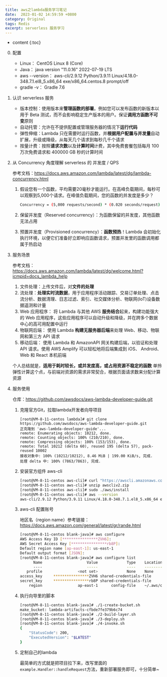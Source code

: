```yaml
---
title: aws之lambda服务学习笔记
date:  2023-01-02 14:59:59 +0800
category: Original
tags: Redis
excerpt: serverless 服务学习
---
```


* content
{:toc}

0. 配置
   * Linux：
     CentOS Linux 8 (Core)
   * Java：
     java version "11.0.16" 2022-07-19 LTS
   * aws --version：
     aws-cli/2.9.12 Python/3.9.11 Linux/4.18.0-348.7.1.el8_5.x86_64 exe/x86_64.centos.8 prompt/off
   * gradle -v：
     Gradle 7.6

1. 认识 serverless 服务

   * 版本控制：使用版本来**管理函数的部署**。例如您可以发布函数的新版本以用于 Beta 测试，而不会影响稳定生产版本的用户。保证**调用方函数不可变**原则
   * 自动托管：允许在不提供配置或管理服务器的情况下**运行代码**
   * 弹性伸缩：Lambda 只在需要时运行函数，并**根据用户配置与并发量**自动扩展，升级或降级，从每天几个请求到每秒几千个请求
   * 按量计费：按照**请求次数**以及**计算时间**计费，其中免费套餐包括每月 100 万次免费请求和 400000 GB 秒的计算时间

2. 从 Concurrency 角度理解 serverless 的 并发度 / QPS

   参考文档：<https://docs.aws.amazon.com/lambda/latest/dg/lambda-concurrency.html>

   1. 假设您有一个函数，平均需要20毫秒才能运行。在高峰负载期间，每秒可以观察到5,000个请求。在峰值负载期间，您的函数的并发度是多少？

      ```sh
      Concurrency = (5,000 requests/second) * (0.020 seconds/request) = 100
      ```

   2. 保留并发度（Reserved concurrency）：为函数保留的并发度，其他函数无法占用

   3. 预置并发度（Provisioned concurrency）：**函数预热**！Lambda 会初始化执行环境，以便它们准备好立即响应函数请求，预置并发里的函数调用都属于热启动

3. 服务场景

   参考文档：<https://docs.aws.amazon.com/lambda/latest/dg/welcome.html?icmpid=docs_lambda_help>

   1. 文件处理：上传文件后，对**文件的处理**
   2. 流处理：**处理实时流数据**，用于应用程序活动跟踪、交易订单处理、点击流分析、数据清理、日志过滤、索引、社交媒体分析、物联网(IoT)设备数据遥测和计量
   3. Web 应用程序： 将 Lambda 与其他 AWS **服务结合**起来，构建功能强大的 Web 应用程序，这些应用程序可以自动升级和降级，并在跨多个数据中心的高可用配置中运行
   4. 物联网后端： 使用 Lambda **构建无服务器后端**来处理 Web、移动、物联网和第三方 API 请求
   5. 移动后端： 使用 Lambda 和 AmazonAPI 网关构建后端，以验证和处理 API 请求。使用 AWS Amplify 可以轻松地将后端集成到 iOS、 Android、 Web 和 React 本机前端

   个人总结就是，**适用于耗时较长，或并发度高，或占用资源不稳定的函数**
   单拎弹性计算这个点，与前端对资源的需求非常契合，根据页面请求数来分配计算资源

4. 服务使用

   仓库：<https://github.com/awsdocs/aws-lambda-developer-guide.git>

   1. 克隆官方Git，拉取lambda开发者向导项目

      ```
      [root@VM-8-11-centos lambda]# git clone https://github.com/awsdocs/aws-lambda-developer-guide.git
      正克隆到 'aws-lambda-developer-guide'...
      remote: Enumerating objects: 10212, done.
      remote: Counting objects: 100% (210/210), done.
      remote: Compressing objects: 100% (153/153), done.
      remote: Total 10212 (delta 60), reused 195 (delta 57), pack-reused 10002
      接收对象中: 100% (10212/10212), 8.46 MiB | 199.00 KiB/s, 完成.
      处理 delta 中: 100% (7863/7863), 完成.
      ```

   2. 安装官方组件 aws-cli

      ```sh
      [root@VM-8-11-centos aws-cli]# curl "https://awscli.amazonaws.com/awscli-exe-linux-x86_64.zip" -o "awscliv2.zip"
      [root@VM-8-11-centos aws-cli]# unzip awscliv2.zip
      [root@VM-8-11-centos aws-cli]# sudo ./aws/install
      [root@VM-8-11-centos aws-cli]# aws --version
      aws-cli/2.9.12 Python/3.9.11 Linux/4.18.0-348.7.1.el8_5.x86_64 exe/x86_64.centos.8 prompt/off
      ```

   3. aws-cli 配置账号

      地区名（region name）参考链接：<https://docs.aws.amazon.com/general/latest/gr/rande.html>

      ```sh
      [root@VM-8-11-centos blank-java]# aws configure
      AWS Access Key ID [****************ZVH6]:
      AWS Secret Access Key [****************rb8P]:
      Default region name [ap-east-1]: us-east-1
      Default output format [​JSON]:
      [root@VM-8-11-centos blank-java]# aws configure list
            Name                    Value             Type    Location
            ----                    -----             ----    --------
         profile                <not set>             None    None
      access_key     ****************ZVH6 shared-credentials-file
      secret_key     ****************rb8P shared-credentials-file
          region                ap-east-1      config-file    ~/.aws/config
      ```

   4. 执行向导里的脚本

      ```sh
      [root@VM-8-11-centos blank-java]# ./1-create-bucket.sh
      make_bucket: lambda-artifacts-cfbde7fe379b6c74
      [root@VM-8-11-centos blank-java]# ./2-build-layer.sh
      [root@VM-8-11-centos blank-java]# ./3-deploy.sh
      [root@VM-8-11-centos blank-java]# ./4-invoke.sh
      {
          "StatusCode": 200,
          "ExecutedVersion": "$LATEST"
      }
      ```

   5. 定制自己的lambda

      最简单的方式就是把项目拉下来，改写里面的`example.Handler::handleRequest`方法，重新部署服务即可，十分简单~
